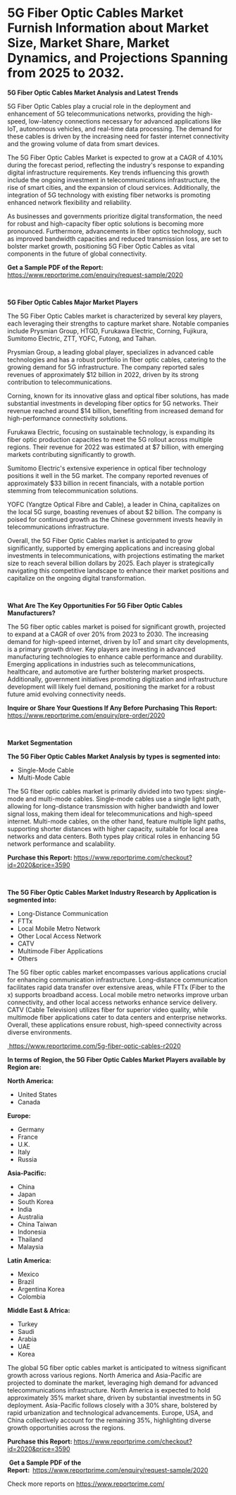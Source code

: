 <p><h1>5G Fiber Optic Cables Market Furnish Information about Market Size, Market Share, Market Dynamics, and Projections Spanning from 2025 to 2032.</h1></p><p><strong>5G Fiber Optic Cables Market Analysis and Latest Trends</strong></p>
<p><p>5G Fiber Optic Cables play a crucial role in the deployment and enhancement of 5G telecommunications networks, providing the high-speed, low-latency connections necessary for advanced applications like IoT, autonomous vehicles, and real-time data processing. The demand for these cables is driven by the increasing need for faster internet connectivity and the growing volume of data from smart devices.</p><p>The 5G Fiber Optic Cables Market is expected to grow at a CAGR of 4.10% during the forecast period, reflecting the industry's response to expanding digital infrastructure requirements. Key trends influencing this growth include the ongoing investment in telecommunications infrastructure, the rise of smart cities, and the expansion of cloud services. Additionally, the integration of 5G technology with existing fiber networks is promoting enhanced network flexibility and reliability.</p><p>As businesses and governments prioritize digital transformation, the need for robust and high-capacity fiber optic solutions is becoming more pronounced. Furthermore, advancements in fiber optics technology, such as improved bandwidth capacities and reduced transmission loss, are set to bolster market growth, positioning 5G Fiber Optic Cables as vital components in the future of global connectivity.</p></p>
<p><strong>Get a Sample PDF of the Report:&nbsp;</strong> <a href="https://www.reportprime.com/enquiry/request-sample/2020?utm_campaign=2383&utm_medium=2&utm_source=Github&utm_content=ia&utm_term=18032025&utm_id=5g-fiber-optic-cables">https://www.reportprime.com/enquiry/request-sample/2020</a></p>
<p>&nbsp;</p>
<p><strong>5G Fiber Optic Cables Major Market Players</strong></p>
<p><p>The 5G Fiber Optic Cables market is characterized by several key players, each leveraging their strengths to capture market share. Notable companies include Prysmian Group, HTGD, Furukawa Electric, Corning, Fujikura, Sumitomo Electric, ZTT, YOFC, Futong, and Taihan.</p><p>Prysmian Group, a leading global player, specializes in advanced cable technologies and has a robust portfolio in fiber optic cables, catering to the growing demand for 5G infrastructure. The company reported sales revenues of approximately $12 billion in 2022, driven by its strong contribution to telecommunications.</p><p>Corning, known for its innovative glass and optical fiber solutions, has made substantial investments in developing fiber optics for 5G networks. Their revenue reached around $14 billion, benefiting from increased demand for high-performance connectivity solutions.</p><p>Furukawa Electric, focusing on sustainable technology, is expanding its fiber optic production capacities to meet the 5G rollout across multiple regions. Their revenue for 2022 was estimated at $7 billion, with emerging markets contributing significantly to growth.</p><p>Sumitomo Electric's extensive experience in optical fiber technology positions it well in the 5G market. The company reported revenues of approximately $33 billion in recent financials, with a notable portion stemming from telecommunication solutions.</p><p>YOFC (Yangtze Optical Fibre and Cable), a leader in China, capitalizes on the local 5G surge, boasting revenues of about $2 billion. The company is poised for continued growth as the Chinese government invests heavily in telecommunications infrastructure.</p><p>Overall, the 5G Fiber Optic Cables market is anticipated to grow significantly, supported by emerging applications and increasing global investments in telecommunications, with projections estimating the market size to reach several billion dollars by 2025. Each player is strategically navigating this competitive landscape to enhance their market positions and capitalize on the ongoing digital transformation.</p></p>
<p>&nbsp;</p>
<p><strong>What Are The Key Opportunities For 5G Fiber Optic Cables Manufacturers?</strong></p>
<p><p>The 5G fiber optic cables market is poised for significant growth, projected to expand at a CAGR of over 20% from 2023 to 2030. The increasing demand for high-speed internet, driven by IoT and smart city developments, is a primary growth driver. Key players are investing in advanced manufacturing technologies to enhance cable performance and durability. Emerging applications in industries such as telecommunications, healthcare, and automotive are further bolstering market prospects. Additionally, government initiatives promoting digitization and infrastructure development will likely fuel demand, positioning the market for a robust future amid evolving connectivity needs.</p></p>
<p><strong>Inquire or Share Your Questions If Any Before Purchasing This Report:</strong> <a href="https://www.reportprime.com/enquiry/pre-order/2020?utm_campaign=2383&utm_medium=2&utm_source=Github&utm_content=ia&utm_term=18032025&utm_id=5g-fiber-optic-cables">https://www.reportprime.com/enquiry/pre-order/2020</a></p>
<p>&nbsp;</p>
<p><strong>Market Segmentation</strong></p>
<p><strong>The 5G Fiber Optic Cables Market Analysis by types is segmented into:</strong></p>
<p><ul><li>Single-Mode Cable</li><li>Multi-Mode Cable</li></ul></p>
<p><p>The 5G fiber optic cables market is primarily divided into two types: single-mode and multi-mode cables. Single-mode cables use a single light path, allowing for long-distance transmission with higher bandwidth and lower signal loss, making them ideal for telecommunications and high-speed internet. Multi-mode cables, on the other hand, feature multiple light paths, supporting shorter distances with higher capacity, suitable for local area networks and data centers. Both types play critical roles in enhancing 5G network performance and scalability.</p></p>
<p><strong>Purchase this Report:&nbsp;</strong><a href="https://www.reportprime.com/checkout?id=2020&price=3590&utm_campaign=2383&utm_medium=2&utm_source=Github&utm_content=ia&utm_term=18032025&utm_id=5g-fiber-optic-cables">https://www.reportprime.com/checkout?id=2020&price=3590</a></p>
<p>&nbsp;</p>
<p><strong>The 5G Fiber Optic Cables Market Industry Research by Application is segmented into:</strong></p>
<p><ul><li>Long-Distance Communication</li><li>FTTx</li><li>Local Mobile Metro Network</li><li>Other Local Access Network</li><li>CATV</li><li>Multimode Fiber Applications</li><li>Others</li></ul></p>
<p><p>The 5G fiber optic cables market encompasses various applications crucial for enhancing communication infrastructure. Long-distance communication facilitates rapid data transfer over extensive areas, while FTTx (Fiber to the x) supports broadband access. Local mobile metro networks improve urban connectivity, and other local access networks enhance service delivery. CATV (Cable Television) utilizes fiber for superior video quality, while multimode fiber applications cater to data centers and enterprise networks. Overall, these applications ensure robust, high-speed connectivity across diverse environments.</p></p>
<p><a href="https://www.reportprime.com/5g-fiber-optic-cables-r2020?utm_campaign=2383&utm_medium=2&utm_source=Github&utm_content=ia&utm_term=18032025&utm_id=5g-fiber-optic-cables">&nbsp;https://www.reportprime.com/5g-fiber-optic-cables-r2020</a></p>
<p><strong>In terms of Region, the 5G Fiber Optic Cables Market Players available by Region are:</strong></p>
<p>
    <p> <strong> North America: </strong>
        <ul>
            <li>United States</li>
            <li>Canada</li>
        </ul>
        </p> 
    <p> <strong> Europe: </strong>
        <ul>
            <li>Germany</li>
            <li>France</li>
            <li>U.K.</li>
            <li>Italy</li>
            <li>Russia</li>
        </ul>
        </p> 
    <p> <strong> Asia-Pacific: </strong>
        <ul>
            <li>China</li>
            <li>Japan</li>
            <li>South Korea</li>
            <li>India</li>
            <li>Australia</li>
            <li>China Taiwan</li>
            <li>Indonesia</li>
            <li>Thailand</li>
            <li>Malaysia</li>
        </ul>
        </p> 
    <p> <strong> Latin America: </strong>
        <ul>
            <li>Mexico</li>
            <li>Brazil</li>
            <li>Argentina Korea</li>
            <li>Colombia</li>
        </ul>
        </p> 
    <p> <strong> Middle East & Africa: </strong>
        <ul>
            <li>Turkey</li>
            <li>Saudi</li>
            <li>Arabia</li>
            <li>UAE</li>
            <li>Korea</li>
        </ul>
    </p>
    </p>
<p><p>The global 5G fiber optic cables market is anticipated to witness significant growth across various regions. North America and Asia-Pacific are projected to dominate the market, leveraging high demand for advanced telecommunications infrastructure. North America is expected to hold approximately 35% market share, driven by substantial investments in 5G deployment. Asia-Pacific follows closely with a 30% share, bolstered by rapid urbanization and technological advancements. Europe, USA, and China collectively account for the remaining 35%, highlighting diverse growth opportunities across the regions.</p></p>
<p><strong>Purchase this Report: </strong><a href="https://www.reportprime.com/checkout?id=2020&price=3590&utm_campaign=2383&utm_medium=2&utm_source=Github&utm_content=ia&utm_term=18032025&utm_id=5g-fiber-optic-cables">https://www.reportprime.com/checkout?id=2020&price=3590</a></p>
<p>&nbsp;<strong>Get a Sample PDF of the Report:&nbsp;&nbsp;</strong><a href="https://www.reportprime.com/enquiry/request-sample/2020?utm_campaign=2383&utm_medium=2&utm_source=Github&utm_content=ia&utm_term=18032025&utm_id=5g-fiber-optic-cables">https://www.reportprime.com/enquiry/request-sample/2020</a></p>
<p><strong></strong></p>
<p>Check more reports on <a href="https://www.reportprime.com/?utm_campaign=2383&utm_medium=2&utm_source=Github&utm_content=ia&utm_term=18032025&utm_id=5g-fiber-optic-cables">https://www.reportprime.com/</a></p>